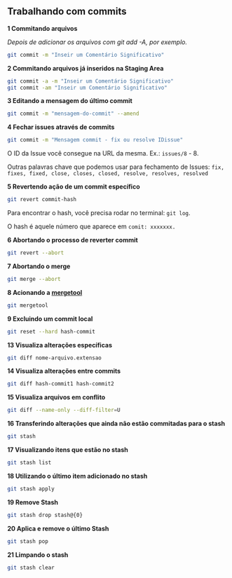 ## Trabalhando com commits

**1 Commitando arquivos**

*Depois de adicionar os arquivos com git add -A, por exemplo.*

```bash
git commit -m "Inseir um Comentário Significativo"
```

**2 Commitando arquivos já inseridos na Staging Area**
```bash
git commit -a -m "Inseir um Comentário Significativo"
git commit -am "Inseir um Comentário Significativo"
```

**3 Editando a mensagem do último commit**
```bash
git commit -m "mensagem-do-commit" --amend
```

**4 Fechar issues através de commits**
```bash
git commit -m "Mensagem commit - fix ou resolve IDissue"
```

O ID da Issue você consegue na URL da mesma. Ex.: `issues/8` - 8.

Outras palavras chave que podemos usar para fechamento de Issues: `fix, fixes, fixed, close, closes, closed, resolve, resolves, resolved`

**5 Revertendo ação de um commit específico**
```bash
git revert commit-hash
```

Para encontrar o hash, você precisa rodar no terminal: `git log`.

O hash é aquele número que aparece em `comit: xxxxxxx.`

**6 Abortando o processo de reverter commit**
```bash
git revert --abort
```

**7 Abortando o merge**
```bash
git merge --abort
```

**8 Acionando a [mergetool](https://git-scm.com/docs/git-mergetool)**
```bash
git mergetool
```

**9 Excluindo um commit local**
```bash
git reset --hard hash-commit
```

**13 Visualiza alterações específicas**
```bash
git diff nome-arquivo.extensao
```

**14 Visualiza alterações entre commits**
```bash
git diff hash-commit1 hash-commit2
```

**15 Visualiza arquivos em conflito**
```bash
git diff --name-only --diff-filter=U
```

**16 Transferindo alterações que ainda não estão commitadas para o stash**
```bash
git stash
```

**17 Visualizando itens que estão no stash**
```bash
git stash list
```

**18 Utilizando o último item adicionado no stash**
```bash
git stash apply
```

**19 Remove Stash**
```bash
git stash drop stash@{0}
```

**20 Aplica e remove o último Stash**
```bash
git stash pop
```

**21 Limpando o stash**
```bash
git stash clear
```
